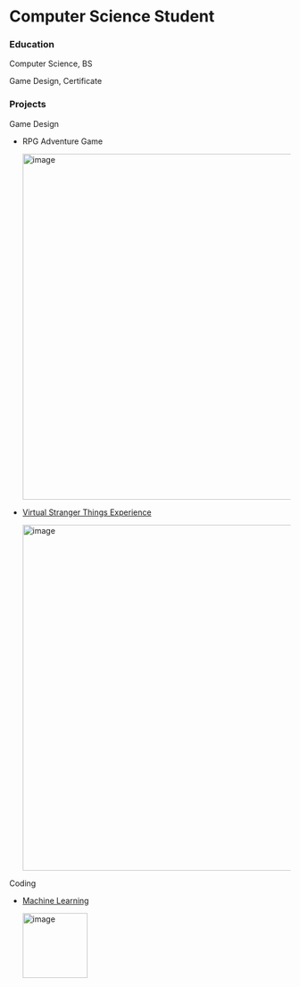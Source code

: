# Computer Science Student
### Education
Computer Science, BS

Game Design, Certificate

### Projects
Game Design
- RPG Adventure Game
  
  <img width="619" alt="image" src="https://github.com/JesseYang1017/portfolio/assets/155484794/52521ee4-5dcd-45b3-985d-07eadb5f2f42">

- [Virtual Stranger Things Experience](https://github.com/JesseYang1017/Virtual_Reality.git)
  
  <img width="619" alt="image" src="https://github.com/JesseYang1017/portfolio/assets/155484794/89efe5f8-b89d-4a86-a581-09eb16c4e679">



Coding
- [Machine Learning](https://github.com/JesseYang1017/machine_learning.git)

  <img width="116" alt="image" src="https://github.com/JesseYang1017/portfolio/assets/155484794/1b8bc2cf-0b95-4dc5-a858-84578787fa50">


